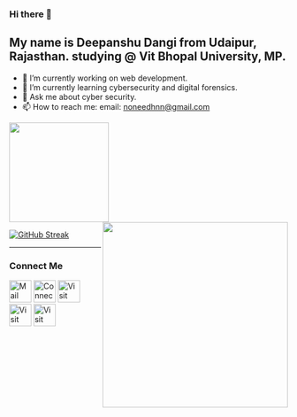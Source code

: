 ### Hi there 👋


## My name is Deepanshu Dangi from Udaipur, Rajasthan. studying @ Vit Bhopal University, MP.

- 🔭 I’m currently working on web development.
- 🌱 I’m currently learning cybersecurity and digital forensics.
- 💬 Ask me about cyber security.
- 📫 How to reach me: email: noneedhnn@gmail.com


<img height="180em" src="https://github-readme-stats.vercel.app/api?username=deepanshudangi&show_icons=true&hide_border=true&&count_private=true&include_all_commits=true" />

<img align="right" src="https://github-readme-stats.vercel.app/api/top-langs/?username=deepanshudangi&theme=radical&title_color=F16707&hide_border=true" width="335px" data-canonical->
<br>

[![GitHub Streak](http://github-readme-streak-stats.herokuapp.com?user=deepanshudangi&hide_border=true&background=0D111700&border=943BDD00&fire=CB0044&sideNums=FC6401&currStreakLabel=ff96e6e&currStreakNum=E7E7E7FF&sideLabels=EFEFE6&dates=4F5D78&stroke=7F1DA2)](https://git.io/streak-stats)
<br>
<hr>

### Connect Me

[<img height=40 width=40 alt="Mail me" src="https://image.flaticon.com/icons/png/512/552/552486.png">](mailto:noneedhnn@gmail.com)
[<img height=40 width=40 alt="Connect on LinkedIn" src="https://image.flaticon.com/icons/png/128/145/145807.png">](https://www.linkedin.com/in/deepanshudangi) 
[<img height=40 width=40 alt="Visit my Twitter Profile" src="https://image.flaticon.com/icons/png/128/145/145812.png">](https://twitter.com/deepanshudangi) 
[<img height=40 width=40 alt="Visit my Facebook Profile" src="https://image.flaticon.com/icons/png/128/145/145802.png">](https://www.facebook.com/deepanshu.dangi/) 
[<img height=40 width=40 alt="Visit my Instagram Profile" src="https://image.flaticon.com/icons/png/512/1057/1057248.png">](https://www.instagram.com/deepanshu_dangi/)
